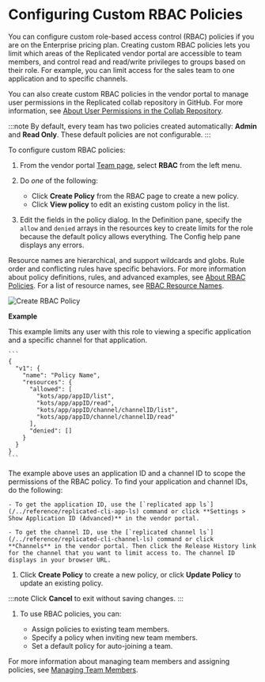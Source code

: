 # Configuring Custom RBAC Policies

You can configure custom role-based access control (RBAC) policies if you are on the Enterprise pricing plan. Creating custom RBAC policies lets you limit which areas of the Replicated vendor portal are accessible to team members, and control read and read/write privileges to groups based on their role. For example, you can limit access for the sales team to one application and to specific channels.

You can also create custom RBAC policies in the vendor portal to manage user permissions in the Replicated collab repository in GitHub. For more information, see [About User Permissions in the Collab Repository](team-management-github-username).

:::note
By default, every team has two policies created automatically: **Admin** and **Read Only**. These default policies are not configurable.
:::

To configure custom RBAC policies:

1. From the vendor portal [Team page](https://vendor.replicated.com/team), select **RBAC** from the left menu.

1. Do _one_ of the following:

    - Click **Create Policy** from the RBAC page to create a new policy.
    - Click **View policy** to edit an existing custom policy in the list.

1. Edit the fields in the policy dialog. In the Definition pane, specify the `allow` and `denied` arrays in the resources key to create limits for the role because the default policy allows everything. The Config help pane displays any errors.

  Resource names are hierarchical, and support wildcards and globs. Rule order and conflicting rules have specific behaviors. For more information about policy definitions, rules, and advanced examples, see [About RBAC Policies](team-management-rbac-about). For a list of resource names, see [RBAC Resource Names](team-management-rbac-resource-names).

  ![Create RBAC Policy](/images/policy-create.png)

  **Example**

  This example limits any user with this role to viewing a specific application and a specific channel for that application.

    ```
    {
      "v1": {
        "name": "Policy Name",
        "resources": {
          "allowed": [
            "kots/app/appID/list",
            "kots/app/appID/read",
            "kots/app/appID/channel/channelID/list",
            "kots/app/appID/channel/channelID/read"
          ],
          "denied": []
        }
      }
    }
    ```
  The example above uses an application ID and a channel ID to scope the permissions of the RBAC policy. To find your application and channel IDs, do the following:

    - To get the application ID, use the [`replicated app ls`](/../reference/replicated-cli-app-ls) command or click **Settings > Show Application ID (Advanced)** in the vendor portal.

    - To get the channel ID, use the [`replicated channel ls`](/../reference/replicated-cli-channel-ls) command or click **Channels** in the vendor portal. Then click the Release History link for the channel that you want to limit access to. The channel ID displays in your browser URL.

1. Click **Create Policy** to create a new policy, or click **Update Policy** to update an existing policy.

  :::note
  Click **Cancel** to exit without saving changes.
  :::

1. To use RBAC policies, you can:

    - Assign policies to existing team members.
    - Specify a policy when inviting new team members.
    - Set a default policy for auto-joining a team.

  For more information about managing team members and assigning policies, see [Managing Team Members](team-management).
